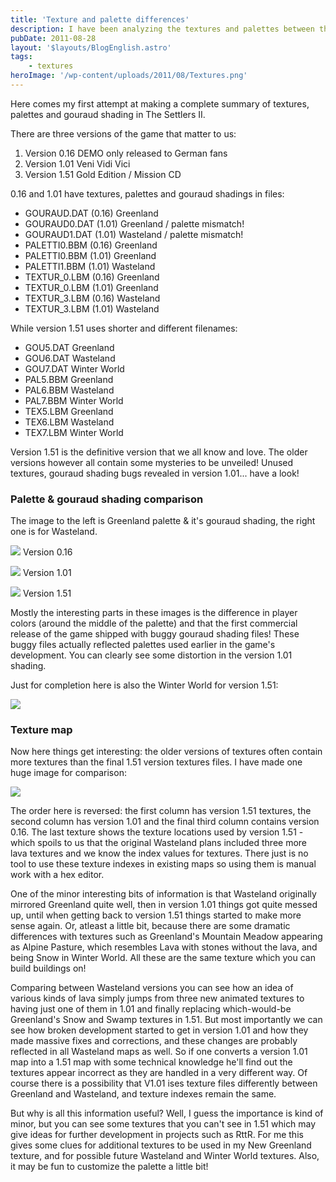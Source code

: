 ```yaml
---
title: 'Texture and palette differences'
description: I have been analyzing the textures and palettes between the various game versions.
pubDate: 2011-08-28
layout: '$layouts/BlogEnglish.astro'
tags:
    - textures
heroImage: '/wp-content/uploads/2011/08/Textures.png'
---
```


Here comes my first attempt at making a complete summary of textures, palettes and gouraud shading in The Settlers II.

There are three versions of the game that matter to us:

1. Version 0.16 DEMO only released to German fans
2. Version 1.01 Veni Vidi Vici
3. Version 1.51 Gold Edition / Mission CD

0.16 and 1.01 have textures, palettes and gouraud shadings in files:

-   GOURAUD.DAT (0.16) Greenland
-   GOURAUD0.DAT (1.01) Greenland / palette mismatch!
-   GOURAUD1.DAT (1.01) Wasteland / palette mismatch!
-   PALETTI0.BBM (0.16) Greenland
-   PALETTI0.BBM (1.01) Greenland
-   PALETTI1.BBM (1.01) Wasteland
-   TEXTUR_0.LBM (0.16) Greenland
-   TEXTUR_0.LBM (1.01) Greenland
-   TEXTUR_3.LBM (0.16) Wasteland
-   TEXTUR_3.LBM (1.01) Wasteland

While version 1.51 uses shorter and different filenames:

-   GOU5.DAT Greenland
-   GOU6.DAT Wasteland
-   GOU7.DAT Winter World
-   PAL5.BBM Greenland
-   PAL6.BBM Wasteland
-   PAL7.BBM Winter World
-   TEX5.LBM Greenland
-   TEX6.LBM Wasteland
-   TEX7.LBM Winter World

Version 1.51 is the definitive version that we all know and love. The older versions however all contain some mysteries to be unveiled! Unused textures, gouraud shading bugs revealed in version 1.01... have a look!

### Palette & gouraud shading comparison

The image to the left is Greenland palette & it's gouraud shading, the right one is for Wasteland.

![](/wp-content/uploads/2011/08/Wasteland-Version-016.png) Version 0.16

![](/wp-content/uploads/2011/08/Wasteland-Version-101.png) Version 1.01

![](/wp-content/uploads/2011/08/Wasteland-Version-151.png) Version 1.51

Mostly the interesting parts in these images is the difference in player colors (around the middle of the palette) and that the first commercial release of the game shipped with buggy gouraud shading files! These buggy files actually reflected palettes used earlier in the game's development. You can clearly see some distortion in the version 1.01 shading.

Just for completion here is also the Winter World for version 1.51:

![](/wp-content/uploads/2011/08/Winter-World-Version-151.png)

### Texture map

Now here things get interesting: the older versions of textures often contain more textures than the final 1.51 version textures files. I have made one huge image for comparison:

![](/wp-content/uploads/2011/08/Textures.png)

The order here is reversed: the first column has version 1.51 textures, the second column has version 1.01 and the final third column contains version 0.16. The last texture shows the texture locations used by version 1.51 - which spoils to us that the original Wasteland plans included three more lava textures and we know the index values for textures. There just is no tool to use these texture indexes in existing maps so using them is manual work with a hex editor.

One of the minor interesting bits of information is that Wasteland originally mirrored Greenland quite well, then in version 1.01 things got quite messed up, until when getting back to version 1.51 things started to make more sense again. Or, atleast a little bit, because there are some dramatic differences with textures such as Greenland's Mountain Meadow appearing as Alpine Pasture, which resembles Lava with stones without the lava, and being Snow in Winter World. All these are the same texture which you can build buildings on!

Comparing between Wasteland versions you can see how an idea of various kinds of lava simply jumps from three new animated textures to having just one of them in 1.01 and finally replacing which-would-be Greenland's Snow and Swamp textures in 1.51. But most importantly we can see how broken development started to get in version 1.01 and how they made massive fixes and corrections, and these changes are probably reflected in all Wasteland maps as well. So if one converts a version 1.01 map into a 1.51 map with some technical knowledge he'll find out the textures appear incorrect as they are handled in a very different way. Of course there is a possibility that V1.01 ises texture files differently between Greenland and Wasteland, and texture indexes remain the same.

But why is all this information useful? Well, I guess the importance is kind of minor, but you can see some textures that you can't see in 1.51 which may give ideas for further development in projects such as RttR. For me this gives some clues for additional textures to be used in my New Greenland texture, and for possible future Wasteland and Winter World textures. Also, it may be fun to customize the palette a little bit!
